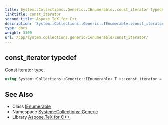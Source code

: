 ```yaml
---
title: System::Collections::Generic::IEnumerable::const_iterator typedef
linktitle: const_iterator
second_title: Aspose.TeX for C++
description: 'System::Collections::Generic::IEnumerable::const_iterator typedef. Const iterator type in C++.'
type: docs
weight: 3300
url: /cpp/system.collections.generic/ienumerable/const_iterator/
---
```

## const_iterator typedef


Const iterator type.

```cpp
using System::Collections::Generic::IEnumerable< T >::const_iterator =  System::Details::VirtualizedConstIterator<T>
```

## See Also

* Class [IEnumerable](../)
* Namespace [System::Collections::Generic](../../)
* Library [Aspose.TeX for C++](../../../)
